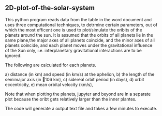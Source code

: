 ## 2D-plot-of-the-solar-system

This python program reads data from the table in the word document and uses three
computational techniques, to detrmine certain parameters, out of which the most 
efficent one is used to plot/simulate the oribits of the planets around the sun. 
It is assumed that the orbits of all planets lie in the same plane,the major axes 
of all planets coincide, and the minor axes of all planets coincide, and each planet 
moves under the gravitational influence of the Sun only, i.e. interplanetary gravitational 
interactions are to be ignored.

The following are calculated for each planets.

a) distance (in km) and speed (in km/s) at the aphelion,
b) the length of the semimajor axis (in 106 km),
c) sidereal orbit period (in days),
d) orbit eccentricity,
e) mean orbital velocity (km/s),


Note that when plotting the planets, jupyter and beyond are in a separate plot because 
the oribt gets relatively larger than the inner plantes. 

The code will generate a output text file and takes a few minutes to execute.
